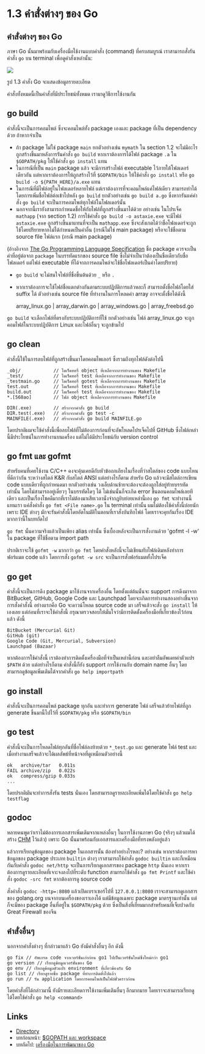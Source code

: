 # 1.3 คำสั่งต่างๆ ของ Go

## คำสั่งต่างๆ ของ Go

ภาษา Go นั้นมาพร้อมกับเครื่องมือใช้งานแบบคำสั่ง (command) ที่ครบสมบูรณ์ เราสามารถสั่งรันคำสั่ง `go` บน terminal เพื่อดูคำสั่งเหล่านั้น:

![](images/1.3.go.png)

รูป 1.3 คำสั่ง Go จะแสดงข้อมูลรายละเอียด

คำสั่งทั้งหมดนี้เป็นคำสั่งที่มีประโยชน์ทั้งหมด เรามาดูวิธีการใช้งานกัน

## go build

คำสั่งนี้จะเป็นการคอมไพล์ ซึ่งจะคอมไพล์ทั้ง package เองและ package ที่เป็น dependency ด้วย ถ้าหากจำเป็น

* ถ้า package ไม่ใช่ package `main` ยกตัวอย่างเช่น `mymath` ใน section 1.2 จะไม่มีอะไรถูกสร้างขึ้นมาหลังการรันคำสั่ง `go build` หากเราต้องการได้ไฟล์ package `.a` ใน `$GOPATH/pkg` ให้ใช้คำสั่ง `go install` แทน
* ในการณีที่เป็น `main` package แล้ว จะมีการสร้างไฟล์ executable ไว้ภายใต้โฟลเดอร์เดียวกัน แต่หากเราต้องการให้ถูกสร้างไว้ที่ `$GOPATH/bin` ให้ใช้คำสั่ง `go install` หรือ `go build -o ${PATH_HERE}/a.exe` แทน
* ในการณีที่มีไฟล์อยู่ในโฟลเดอร์หลายไฟล์ แต่เราต้องการที่จะคอมไพล์แค่ไฟล์เดียว สามารถทำได้โดยการเพิ่มชื่อไฟล์ต่อเข้าไปหลัง `go build` ยกตัวอย่างเช่น `go build a.go` ซึ่งหากรันแค่คำสั่ง `go build` จะเป็นการคอมไพล์ทุกไฟล์ในโฟลเดอร์นั้น
* นอกจากนี้เรายังสามารถกำหนดชื่อให้กับไฟล์ที่ถูกสร้างขึ้นมาได้ด้วย อย่างเช่น ในโปรเจ็ค `mathapp` (จาก section 1.2) การใช้คำสั่ง `go build -o astaxie.exe` จะมีไฟล์ `astaxie.exe` ถูกสร้างขึ้นมาแทนที่จะเป็น `mathapp.exe` ซึ่งจะสังเกตได้ว่าชื่อโฟลเดอร์จะถูกใช้โดยปริยายหากไม่ได้กำหนดเป็นค่าอื่น (กรณีไม่ใช่ main package) หรือจะใช้ชื่อตาม source file ไฟล์แรก (กรณี main package)

(อ้างอิงจาก [The Go Programming Language Specification](https://golang.org/ref/spec) ชื่อ package ควรจะเป็นคำที่อยู่ต่อจาก `package` ในบรรทัดแรกของ source file ซึ่งไม่จำเป็นว่าต้องเป็นชื่อเดียวกับชื่อโฟลเดอร์ แต่ไฟล์ executable ที่ได้จากการคอมไพล์จะใช้ชื่อโฟลเดอร์เป็นค่าโดยปริยาย)

* `go build` จะไม่สนใจไฟล์ที่ชื่อขึ้นต้นด้วย `_` หรือ `.`
*   หากเราต้องการจะใช้ไฟล์ชื่อแตกต่างกันตามระบบปฎิบัติการแล้วหละก็ สามารถตั้งชื่อไฟล์โดยใส่ suffix ได้ ตัวอย่างเช่น source file ที่ทำงานในการโหลดค่า array อาจจะตั้งชื่อได้ดังนี้

    array\_linux.go | array\_darwin.go | array\_windows.go | array\_freebsd.go

`go build` จะเลือกไฟล์ที่ตรงกับระบบปฎิบัติการที่ใช้ ยกตัวอย่างเช่น ไฟล์ array\_linux.go จะถูกคอมไฟล์ในระบบปฎิบัติการ Linux และไฟล์อื่นๆ จะถูกข้ามไป

## go clean

คำสั่งนี้ใช้ในการลบไฟล์ที่ถูกสร้างขึ้นมาโดยคอมไพเลอร์ ซึ่งรวมถึงทุกไฟล์ดังต่อไปนี้

```
_obj/            // ไดเร็คทอรี่ object ที่เหลือจากการทำงานของ Makefile
_test/           // ไดเร็คทอรี่ test ที่เหลือจากการทำงานของ Makefile
_testmain.go     // ไดเร็คทอรี่ gotest ที่เหลือจากการทำงานของ Makefile
test.out         // ไดเร็คทอรี่ test ที่เหลือจากการทำงานของ Makefile
build.out        // ไดเร็คทอรี่ test ที่เหลือจากการทำงานของ Makefile
*.[568ao]        // ไฟล์ object ที่เหลือจากการทำงานของ Makefile

DIR(.exe)        // สร้างจากคำสั่ง go build
DIR.test(.exe)   // สร้างจากคำสั่ง go test -c
MAINFILE(.exe)   // สร้างจากคำสั่ง go build MAINFILE.go
```

โดยปรกติผมจะใช้คำสั่งนี้เพื่อลบไฟล์ที่ไม่ต้องการก่อนที่จะอัพโหลดโปรเจ็คไปที่ GitHub ซึ่งไฟล์เหล่านี้มีประโยชน์ในการทำงานบนเครื่อง แต่ไม่ได้มีประโยชน์กับ version control

## go fmt และ gofmt

สำหรับคนที่เคยใช้งาน C/C++ คงจะคุ้นเคยดีกับหัวข้อถกเถียงในเรื่องที่ว่าสไตล์ของ code แบบไหนที่ดีกว่ากัน ระหว่างสไตล์ K\&R กับสไตล์ ANSI แต่อย่างไรก็ตาม สำหรับ Go แล้วจะมีสไตล์การเขียน code แบบเดียวที่ถูกกำหนดมา ยกตัวอย่างเช่น วงเล็บด้านซ้ายจะต้องจะต้องถูกใส่อยู่ท้ายบรรทัดเท่านั้น โดยไม่สามารถอยู่เดี่ยวๆ ในบรรทัดใดๆ ได้ ไม่เช่นนั้นก็จะเกิด error ขึ้นตอนคอมไพล์เลยทีเดียว และเป็นเรื่องโชคดีมากที่เราไม่ต้องมาเสียเวลานั่งจำกฎยิบย่อยเหล่านี้เอง `go fmt` จะทำงานนี้แทนเรา แค่สั่งคำสั่ง `go fmt <File name>.go` ใน terminal เท่านั้น ผมไม่ต้องใช้คำสั่งนี้บ่อยนักเพราะ IDE ต่างๆ มักจะรันคำสั่งนี้โดยอัตโนมัติในตอนที่เราสั่งบันทึกไฟล์ โดยเราจะคุยกันเรื่อง IDE มากกว่านี้ในบทถัดไป

`go fmt` นั้นความจริงแล้วเป็นเพียง alias เท่านั้น ซึ่งเบื้องหลังจะเป็นการสั่งงานด้วย 'gofmt -l -w' ใน package ที่ใช้ชื่อตาม import path

ปรกติเราจะใช้ `gofmt -w` มากกว่า `go fmt` โดยคำสั่งหลังนี้จะไม่เขียนทับไฟล์เดิมหลังทำการฟอร์แมต code แล้ว โดยการสั่ง `gofmt -w src` จะเป็นการสั่งฟอร์แมตทั้งโปรเจ็ค

## go get

คำสั่งนี้จะเป็นการดึง package มาใช้งานจากเครื่องอื่น โดยตั้งแต่ต้นนั้นจะ support การดึงมาจาก BitBucket, GitHub, Google Code และ Launchpad โดยจะเกิดการทำงานสองอย่างขึ้นจากการสั่งคำสั่งนี้ อย่างแรกคือ Go จะดาวน์โหลด source code มา เสร็จแล้วจะสั่ง `go install` ให้เองเลย แต่ก่อนที่เราจะใช้คำสั่งนี้ กรุณาตรวจสอบให้มั่นใจว่ามีการติดตั้งเครื่องมือที่เกี่ยวข้องไว้ก่อนแล้ว ดังนี้

```
BitBucket (Mercurial Git)
GitHub (git)
Google Code (Git, Mercurial, Subversion)
Launchpad (Bazaar)
```

หากต้องการใช้คำสั่งนี้ เราต้องทำการติดตั้งเครื่องมือที่จำเป็นเหล่านี้ก่อน และอย่าลืมอัพเดทค่าตัวแปร `$PATH` ด้วย แต่อย่างไรก็ตาม คำสั่งนี้ก็ยัง support การใช้งานกับ domain name อื่นๆ โดยสามารถดูข้อมูลเพิ่มเติมได้จากคำสั่ง `go help importpath`

## go install

คำสั่งนี้จะเป็นการคอมไพล์ package ทุกอัน และทำการ generate ไฟล์ เสร็จแล้วย้ายไฟล์ที่ถูก generate ขึ้นมานี้ไปไว้ที่ `$GOPATH/pkg` หรือ `$GOPATH/bin`

## go test

คำสั่งนี้จะเป็นการโหลดไฟล์ทุกอันที่ชื่อไฟล์ลงท้ายด้วย `*_test.go` และ generate ไฟล์ test และเมื่อทำงานเสร็จแล้วจะได้ผลลัพธ์ที่หน้าจอที่ดูเหมือนตัวอย่างนี้

```
ok   archive/tar   0.011s
FAIL archive/zip   0.022s
ok   compress/gzip 0.033s
...
```

โดยปรกติมันจะทำการสั่งรัน tests นั่นเอง โดยสามารถดูรายละเอียดเพิ่มได้โดยใช้คำสั่ง `go help testflag`

## godoc

หลายคนพูดว่าเราไม่ต้องการเอกสารเพิ่มเติมจากแหล่งอื่นๆ ในการใช้งานภาษา Go (จริงๆ แล้วผมได้สร้าง [CHM](https://github.com/astaxie/godoc) ไว้แล้ว) เพราะ Go นั้นมาพร้อมกับเอกสารและเครื่องมือที่ทรงพลังอยู่แล้ว

แล้วการเรียกดูข้อมูลของ package ในเอกสารนั้น ต้องทำอย่างไรหละ? อย่างเช่น หากเราต้องการหาข้อมูลของ package ประเภท `builtin` ต่างๆ เราสามารถใช้คำสั่ง `godoc builtin` และก็เหมือนกันกับคำสั่ง `godoc net/http` จะเป็นการเรียกดูเอกสารของ package `http` นั่นเอง หากเราต้องการดูรายละเอียดที่เจาะจงลงไปที่ระดับ function สามารถใช้คำสั่ง `go fmt Printf` และใช้คำสั่ง `godoc -src fmt` หากต้องการดู source code

สั่งคำสั่ง `godoc -http=:8080` แล้วเปิดเบราเซอร์ไปที่ `127.0.0.1:8080` เราจะสามารถดูเอกสารของ golang.org บนจากบนเครื่องของเราเองได้ แต่มีข้อมูลเฉพาะ package มาตรฐานเท่านั้น แต่ก็จะมีของ package อื่นที่อยู่ใน `$GOPATH/pkg` ด้วย ซึ่งเป็นสิ่งที่เยี่ยมมากสำหรับคนที่เจ็บปวดกับ Great Firewall ของจีน

## คำสั่งอื่นๆ

นอกจากคำสั่งต่างๆ ที่กล่าวมาแล้ว Go ยังมีคำสั่งอื่นๆ อีก ดังนี้

```
go fix // อัพเกรด code จากเวอร์ชั่นเก่าก่อน go1 ไปเป็นเวอร์ชั่นใหม่ซึ่งใหม่กว่า go1
go version // เรียกดูข้อมูลเวอร์ชั่นของ Go
go env // เรียกดูข้อมูลตัวแปร environment ที่เกี่ยวข้องกับ Go
go list // เรียกดูรายชื่อ package ที่ทำการติดตั้งไปแล้ว
go run // รัน application โดยการคอมไพล์เป็นไฟล์ชั่วคราวก่อน
```

โดยคำสั่งที่ได้กล่าวมานี้ ยังมีรายละเอียดการใช้งานเพิ่มเติมอื่นๆ อีกมากมาย โดยเราจะสามารถเรียกดูได้โดยใช้คำสั่ง `go help <command>`

## Links

* [Directory](preface.md)
* บทก่อนหน้า: [$GOPATH และ workspace](01.2.md)
* บทถัดไป: [เครื่องมือในการพัฒนาของ Go](01.4.md)
